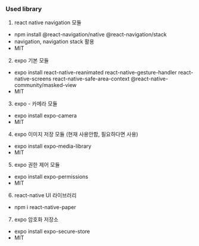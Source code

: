 ### Used library

1. react native navigation 모듈
  - npm install @react-navigation/native @react-navigation/stack
  - navigation, navigation stack 활용
  - MIT
2. expo 기본 모듈
  -  expo install react-native-reanimated react-native-gesture-handler react-native-screens react-native-safe-area-context @react-native-community/masked-view
  - MIT
3. expo - 카메라 모듈
  - expo install expo-camera
  - MIT
4. expo 이미지 저장 모듈 (현재 사용안함, 필요하다면 사용)
  - expo install expo-media-library
  - MIT
5. expo 권한 제어 모듈
  - expo install expo-permissions
  - MIT
6. react-native UI 라이브러리
  - npm i react-native-paper
7. expo 암호화 저장소
  - expo install expo-secure-store
  - MIT